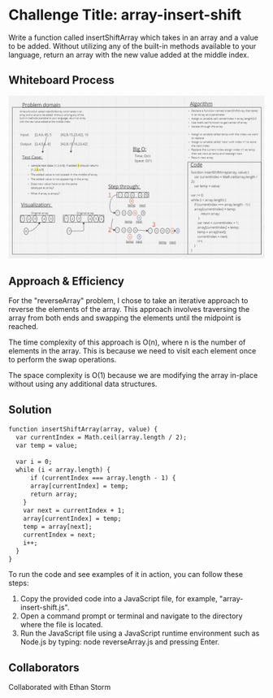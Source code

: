 
# Challenge Title:  array-insert-shift

Write a function called insertShiftArray which takes in an array and a value to be added. Without utilizing any of the built-in methods available to your language, return an array with the new value added at the middle index.

## Whiteboard Process

![White Board - array-insert-shift](./code-challenge-2.jpg)

## Approach & Efficiency

For the "reverseArray" problem, I chose to take an iterative approach to reverse the elements of the array. This approach involves traversing the array from both ends and swapping the elements until the midpoint is reached.

The time complexity of this approach is O(n), where n is the number of elements in the array. This is because we need to visit each element once to perform the swap operations.

The space complexity is O(1) because we are modifying the array in-place without using any additional data structures.

## Solution
```
function insertShiftArray(array, value) {
  var currentIndex = Math.ceil(array.length / 2);
  var temp = value;

  var i = 0;
  while (i < array.length) {
      if (currentIndex === array.length - 1) {    
      array[currentIndex] = temp;
      return array;
    }
    var next = currentIndex + 1;
    array[currentIndex] = temp;
    temp = array[next];
    currentIndex = next;
    i++;
  }
}
```
To run the code and see examples of it in action, you can follow these steps:

1. Copy the provided code into a JavaScript file, for example, "array-insert-shift.js".
2. Open a command prompt or terminal and navigate to the directory where the file is located.
3. Run the JavaScript file using a JavaScript runtime environment such as Node.js by typing: node reverseArray.js and pressing Enter.

## Collaborators

Collaborated with Ethan Storm
